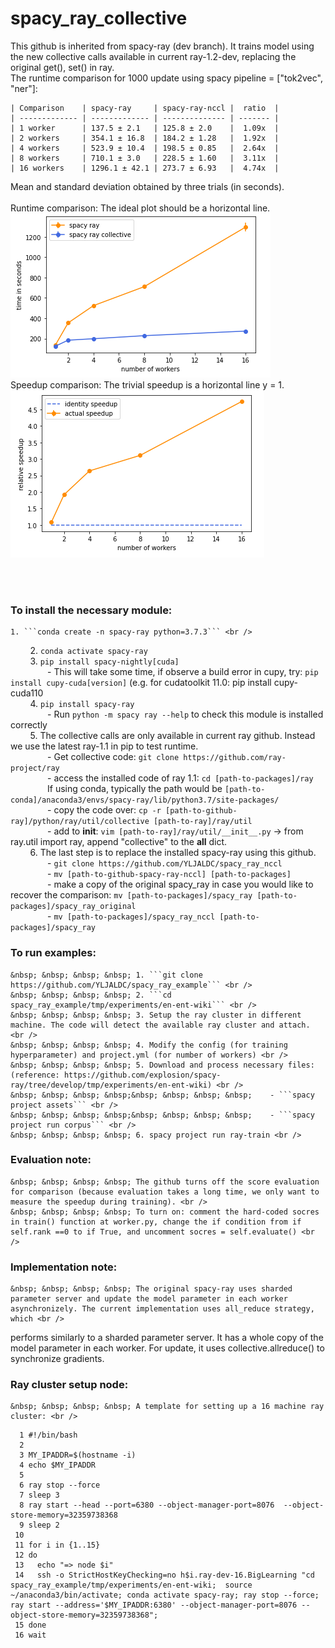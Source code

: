 # spacy_ray_collective
This github is inherited from spacy-ray (dev branch). It trains model using the new collective calls available in current ray-1.2-dev, replacing the original get(), set() in ray. <br />
The runtime comparison for 1000 update using spacy pipeline = ["tok2vec", "ner"]: <br />

    | Comparison    | spacy-ray     | spacy-ray-nccl |  ratio  |  
    | ------------- | ------------- | -------------- | ------- | 
    | 1 worker      | 137.5 ± 2.1   | 125.8 ± 2.0    |  1.09x  |
    | 2 workers     | 354.1 ± 16.8  | 184.2 ± 1.28   |  1.92x  |  
    | 4 workers     | 523.9 ± 10.4  | 198.5 ± 0.85   |  2.64x  |  
    | 8 workers     | 710.1 ± 3.0   | 228.5 ± 1.60   |  3.11x  | 
    | 16 workers    | 1296.1 ± 42.1 | 273.7 ± 6.93   |  4.74x  | 

Mean and standard deviation obtained by three trials (in seconds).  <br />
<br />
Runtime comparison: The ideal plot should be a horizontal line. <br />
![runtime](results/time_comparison.png) <br />
Speedup comparison: The trivial speedup is a horizontal line y = 1. <br />
![speedup](results/ratio_comparison.png) <br />
    
 <br />
 <br />
 
 ### To install the necessary module: <br />
 
    1. ```conda create -n spacy-ray python=3.7.3``` <br />
   &nbsp; &nbsp; &nbsp; &nbsp;   2. ```conda activate spacy-ray``` <br />
   &nbsp; &nbsp; &nbsp; &nbsp;   3. ```pip install spacy-nightly[cuda]``` <br />
   &nbsp; &nbsp; &nbsp; &nbsp;&nbsp; &nbsp; &nbsp; &nbsp;    - This will take some time, if observe a build error in cupy, try: ```pip install cupy-cuda[version]``` (e.g. for cudatoolkit 11.0: pip install cupy-cuda110 <br />
   &nbsp; &nbsp; &nbsp; &nbsp; 4. ```pip install spacy-ray``` <br />
   &nbsp; &nbsp; &nbsp; &nbsp;&nbsp; &nbsp; &nbsp; &nbsp;    - Run     ```python -m spacy ray --help```     to check this module is installed correctly <br />
   &nbsp; &nbsp; &nbsp; &nbsp; 5. The collective calls are only available in current ray github. Instead we use the latest ray-1.1 in pip to test runtime. <br />
   &nbsp; &nbsp; &nbsp; &nbsp;&nbsp; &nbsp; &nbsp; &nbsp;    - Get collective code:     ```git clone https://github.com/ray-project/ray``` <br />
   &nbsp; &nbsp; &nbsp; &nbsp;&nbsp; &nbsp; &nbsp; &nbsp;    - access the installed code of ray 1.1:    ```cd [path-to-packages]/ray``` <br />
   &nbsp; &nbsp; &nbsp; &nbsp;&nbsp; &nbsp; &nbsp; &nbsp;     If using conda, typically the path would be ```[path-to-conda]/anaconda3/envs/spacy-ray/lib/python3.7/site-packages/``` <br />
   &nbsp; &nbsp; &nbsp; &nbsp;&nbsp; &nbsp; &nbsp; &nbsp;    - copy the code over: ```cp -r [path-to-github-ray]/python/ray/util/collective [path-to-ray]/ray/util``` <br />
   &nbsp; &nbsp; &nbsp; &nbsp;&nbsp; &nbsp; &nbsp; &nbsp;    - add to __init__: ```vim [path-to-ray]/ray/util/__init__.py``` -> from ray.util import ray, append "collective" to the __all__ dict. <br />
    &nbsp; &nbsp; &nbsp; &nbsp; 6. The last step is to replace the installed spacy-ray using this github. <br />
    &nbsp; &nbsp; &nbsp; &nbsp;&nbsp; &nbsp; &nbsp; &nbsp;   - ```git clone https://github.com/YLJALDC/spacy_ray_nccl``` <br />
    &nbsp; &nbsp; &nbsp; &nbsp;&nbsp; &nbsp; &nbsp; &nbsp;   - ```mv [path-to-github-spacy-ray-nccl] [path-to-packages]``` <br />
    &nbsp; &nbsp; &nbsp; &nbsp;&nbsp; &nbsp; &nbsp; &nbsp;   - make a copy of the original spacy_ray in case you would like to recover the comparison:  ```mv [path-to-packages]/spacy_ray [path-to-packages]/spacy_ray_original``` <br />
    &nbsp; &nbsp; &nbsp; &nbsp;&nbsp; &nbsp; &nbsp; &nbsp;   - ```mv [path-to-packages]/spacy_ray_nccl [path-to-packages]/spacy_ray``` <br />

### To run examples: <br />

    &nbsp; &nbsp; &nbsp; &nbsp; 1. ```git clone https://github.com/YLJALDC/spacy_ray_example``` <br />
    &nbsp; &nbsp; &nbsp; &nbsp; 2. ```cd spacy_ray_example/tmp/experiments/en-ent-wiki``` <br />
    &nbsp; &nbsp; &nbsp; &nbsp; 3. Setup the ray cluster in different machine. The code will detect the available ray cluster and attach. <br />
    &nbsp; &nbsp; &nbsp; &nbsp; 4. Modify the config (for training hyperparameter) and project.yml (for number of workers) <br />
    &nbsp; &nbsp; &nbsp; &nbsp; 5. Download and process necessary files: (reference: https://github.com/explosion/spacy-ray/tree/develop/tmp/experiments/en-ent-wiki) <br />
    &nbsp; &nbsp; &nbsp; &nbsp;&nbsp; &nbsp; &nbsp; &nbsp;    - ```spacy project assets``` <br />
    &nbsp; &nbsp; &nbsp; &nbsp;&nbsp; &nbsp; &nbsp; &nbsp;    - ```spacy project run corpus``` <br />
    &nbsp; &nbsp; &nbsp; &nbsp; 6. spacy project run ray-train <br />

### Evaluation note: <br />

    &nbsp; &nbsp; &nbsp; &nbsp; The github turns off the score evaluation for comparison (because evaluation takes a long time, we only want to measure the speedup during training). <br />
    &nbsp; &nbsp; &nbsp; &nbsp; To turn on: comment the hard-coded socres in train() function at worker.py, change the if condition from if self.rank ==0 to if True, and uncomment socres = self.evaluate() <br />

### Implementation note: <br />

    &nbsp; &nbsp; &nbsp; &nbsp; The original spacy-ray uses sharded parameter server and update the model parameter in each worker asynchronizely. The current implementation uses all_reduce strategy, which <br />
performs similarly to a sharded parameter server. It has a whole copy of the model parameter in each worker. For update, it uses collective.allreduce() to synchronize gradients. <br />

### Ray cluster setup node:  <br />
    &nbsp; &nbsp; &nbsp; &nbsp; A template for setting up a 16 machine ray cluster: <br />
```
  1 #!/bin/bash 
  2 
  3 MY_IPADDR=$(hostname -i) 
  4 echo $MY_IPADDR 
  5 
  6 ray stop --force 
  7 sleep 3 
  8 ray start --head --port=6380 --object-manager-port=8076  --object-store-memory=32359738368 
  9 sleep 2 
 10 
 11 for i in {1..15} 
 12 do 
 13   echo "=> node $i" 
 14   ssh -o StrictHostKeyChecking=no h$i.ray-dev-16.BigLearning "cd spacy_ray_example/tmp/experiments/en-ent-wiki;  source ~/anaconda3/bin/activate; conda activate spacy-ray; ray stop --force; ray start --address='$MY_IPADDR:6380' --object-manager-port=8076 --object-store-memory=32359738368"; 
 15 done 
 16 wait 
```
    
